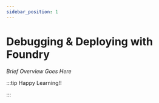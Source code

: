 ```yaml
---
sidebar_position: 1
---
```


# Debugging & Deploying with Foundry

_Brief Overview Goes Here_

:::tip Happy Learning!!

<QuestButton text="Go To Quest" link="" />

:::

